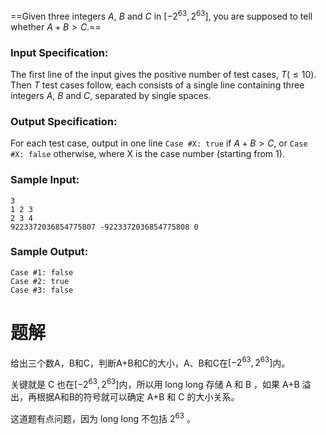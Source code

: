==Given three integers $A$, $B$ and $C$ in $[−2^{63},2^{63}]$, you are supposed to tell whether $A+B>C$.==

### Input Specification:
The first line of the input gives the positive number of test cases, $T (≤10)$. Then $T$ test cases follow, each consists of a single line containing three integers $A$, $B$ and $C$, separated by single spaces.
### Output Specification:
For each test case, output in one line `Case #X: true` if $A+B>C$, or `Case #X: false` otherwise, where X is the case number (starting from 1).
### Sample Input:
```
3
1 2 3
2 3 4
9223372036854775807 -9223372036854775808 0
```
### Sample Output:

```
Case #1: false
Case #2: true
Case #3: false
```
# 题解

给出三个数A，B和C，判断A+B和C的大小，A、B和C在$[−2^{63},2^{63}]$内。



关键就是 C 也在$[−2^{63},2^{63}]$内，所以用 long long 存储 A 和 B ，如果 A+B 溢出，再根据A和B的符号就可以确定 A+B 和 C 的大小关系。



这道题有点问题，因为 long long 不包括 $2^{63}$ 。
